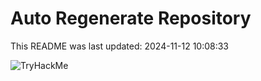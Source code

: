 # Auto Regenerate Repository

This README was last updated: 2024-11-12 10:08:33

 ![TryHackMe](https://tryhackme.com/badge/533634)